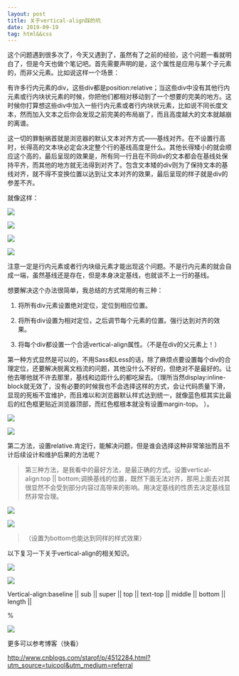 ```yaml
---
layout: post
title: 关于vertical-align踩的坑
date: 2019-09-19
tag: html&&css
---
```


这个问题遇到很多次了，今天又遇到了，虽然有了之前的经验，这个问题一看就明白了，但是今天也做个笔记吧。首先需要声明的是，这个属性是应用与某个子元素的，而非父元素。比如说这样一个场景：

有许多行内元素的div，这些div都是position:relative；当这些div中没有其他行内元素或行内块状元素的时候，你把他们都相对移动到了一个想要的完美的地方。这时候你打算想这些div中加入一些行内元素或者行内块状元素，比如说不同长度文本，然而加入文本之后你会发现之前完美的布局崩了，而且高度越大的文本就越崩的离谱。

这一切的罪魁祸首就是浏览器的默认文本对齐方式——基线对齐。在不设置行高时，长得高的文本块必定会决定整个行的基线高度是什么。其他长得矮小的就会顺应这个高的，最后呈现的效果是，所有同一行且在不同div的文本都会在基线处保持平齐，而其他的地方就无法得到对齐了。包含文本矮的div则为了保持文本的基线对齐，就不得不变换位置以达到让文本对齐的效果，最后呈现的样子就是div的参差不齐。

就像这样：

![](/images/posts/2019-09-19-CSS-trap-about-vertical-align/7ba5e7408058a72f4be4e80ee50b0bf0.png)

![](/images/posts/2019-09-19-CSS-trap-about-vertical-align/e002c38a7d03cb612fd4bb609c7b886f.png)

![](/images/posts/2019-09-19-CSS-trap-about-vertical-align/a763f303fd96f2053fa8f2964bb88f13.png)

![](/images/posts/2019-09-19-CSS-trap-about-vertical-align/746060af5b8a1f8c2c836bdedb3c19ba.png)

注意一定是行内元素或者行内块级元素才能出现这个问题。不是行内元素的就会自成一端，虽然基线还是存在，但是本身决定基线，也就谈不上一行的基线。

想要解决这个办法很简单，我总结的方式常用的有三种：

1.  将所有div元素设置绝对定位，定位到相应位置。

2.  将所有div设置为相对定位，之后调节每个元素的位置。强行达到对齐的效果。

3.  将每个div都设置一个合适vertical-align属性。（不是在div的父元素上！）

第一种方式显然是可以的，不用Sass和Less的话，除了麻烦点要设置每个div的合理定位，还要解决脱离文档流的问题，其他没什么不好的，但绝对不是最好的。让他去哪他就不许去那里，基线和边距什么的都吃屎去。（理所当然display:inline-block就无效了，没有必要的时候我也不会选择这样的方式，会让代码质量下滑，显现的死板不宜维护，而且难以和浏览器默认样式达到统一，就像蓝色框其实比最后的红色框更贴近浏览器顶部，而红色框根本就没有设置margin-top。
）。

![](/images/posts/2019-09-19-CSS-trap-about-vertical-align/18dcc45d992f0180f1755541b40cb59f.png)

![](/images/posts/2019-09-19-CSS-trap-about-vertical-align/4ebb775574530130dffb039a85c14432.png)

第二方法，设置relative.肯定行，能解决问题，但是谁会选择这种非常笨拙而且不计后续设计和维护后果的方法呢？

>   第三种方法，是我看中的最好方法，是最正确的方式。设置vertical-align:top \|\|
>   bottom;调换基线的位置，既然下面无法对齐，那用上面去对其很显然不会受到部分内容过高带来的影响。用决定基线的性质去决定基线显然非常合理。

![](/images/posts/2019-09-19-CSS-trap-about-vertical-align/acd122e4dc31342151cda9330c4f41ea.png)

![](/images/posts/2019-09-19-CSS-trap-about-vertical-align/d35b17f4d126364973cf31287bbd48d7.png)

>   （设置为bottom也能达到同样的样式效果）

以下复习一下关于vertical-align的相关知识。

![](/images/posts/2019-09-19-CSS-trap-about-vertical-align/d92f374ff12c9ff6737aecbb06d8979a.png)

![](/images/posts/2019-09-19-CSS-trap-about-vertical-align/646d38d71eb3e8830ef5fdc64e7acb79.png)

Vertical-align:baseline \|\| sub \|\| super \|\| top \|\| text-top \|\| middle
\|\| bottom \|\| length \|\|

%

![](/images/posts/2019-09-19-CSS-trap-about-vertical-align/4bc17dec4985c9c656780e08e9f054f8.png)

更多可以参考博客（快看）

http://www.cnblogs.com/starof/p/4512284.html?utm_source=tuicool&utm_medium=referral
